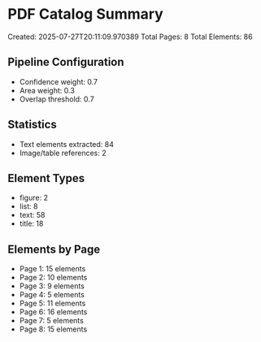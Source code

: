 # PDF Catalog Summary
Created: 2025-07-27T20:11:09.970389
Total Pages: 8
Total Elements: 86

## Pipeline Configuration
- Confidence weight: 0.7
- Area weight: 0.3
- Overlap threshold: 0.7

## Statistics
- Text elements extracted: 84
- Image/table references: 2

## Element Types
- figure: 2
- list: 8
- text: 58
- title: 18

## Elements by Page
- Page 1: 15 elements
- Page 2: 10 elements
- Page 3: 9 elements
- Page 4: 5 elements
- Page 5: 11 elements
- Page 6: 16 elements
- Page 7: 5 elements
- Page 8: 15 elements
